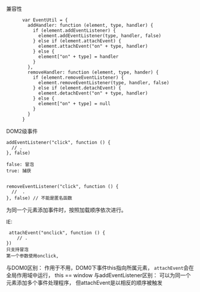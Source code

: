 兼容性

```
      var EventUtil = {
        addHandler: function (element, type, handler) {
          if (element.addEventListener) {
            element.addEventListener(type, handler, false)
          } else if (element.attachEvent) {
            element.attachEvent("on" + type, handler)
          } else {
            element["on" + type] = handler
          }
        },
        removeHandler: function (element, type, hander) {
          if (element.removeEventListener) {
            element.removeEventListener(type, handler, false)
          } else if (element.detachEvent) {
            element.detachEvent("on" + type, handler)
          } else {
            element["on" + type] = null
          }
        }
      }
```

DOM2级事件

```
addEventListener("click", function () {
  // .
}, false)

false: 冒泡
true: 捕获


removeEventListener("click", function () {
  //  .
}, false) // 不能是匿名函数

```

为同一个元素添加事件时，按照加载顺序依次进行。

IE:
```
 attachEvent("onclick", function () {
    // .
})
只支持冒泡
第一个参数使用onclick,

```

与DOM0区别： 作用于不用，DOM0下事件this指向所属元素，
        `attachEvent`会在全局作用域中运行， this == window
与addEventListener区别： 可以为同一个元素添加多个事件处理程序，
        但attachEvent是以相反的顺序被触发

























































